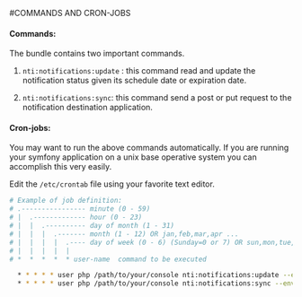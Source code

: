 #COMMANDS AND CRON-JOBS

#### Commands:
The bundle contains two important commands.

1. `nti:notifications:update` : this command read and update the notification status given its
schedule date or expiration date.

2. `nti:notifications:sync`: this command send a post or put request to the notification destination
application.

#### Cron-jobs:
You may want to run the above commands automatically. If you are running your symfony application 
on a unix base operative system you can accomplish this very easily.

Edit the `/etc/crontab` file using your favorite text editor.
```bash
# Example of job definition:
# .---------------- minute (0 - 59)
# |  .------------- hour (0 - 23)
# |  |  .---------- day of month (1 - 31)
# |  |  |  .------- month (1 - 12) OR jan,feb,mar,apr ...
# |  |  |  |  .---- day of week (0 - 6) (Sunday=0 or 7) OR sun,mon,tue,wed,thu,fri,sat
# |  |  |  |  |
# *  *  *  *  * user-name  command to be executed

  * * * * * user php /path/to/your/console nti:notifications:update --env=prod
  * * * * * user php /path/to/your/console nti:notifications:sync --env=prod
```